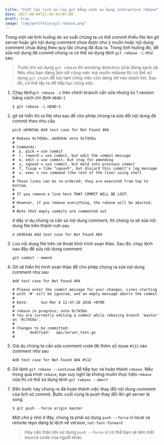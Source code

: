 ```yaml
---
title: "Viết lại lịch sử của git bằng cách sử dụng interactive rebase"
date: 2017-09-04T21:45:42+07:00
draft: true
image: "img/portfolio/git-rebase.png"
---
```


Trong một vài tình huống do sơ xuất chúng ta có thể commit thiếu file lên git server hoặc ghi nội dung comment chưa được như ý muốn hoặc nội dung comment chưa đúng theo quy tắc chung đã đưa ra. Trong tình huống đó, để sửa nội dung đã commit chúng ra có thể  sử dụng lệnh `git rebase -i` như sau:

> Trước khi sử dụng `git rebase` thì working directory phải đang sạch sẽ. Nếu như bạn đang làm dở công việc mà muốn rebase thì có thể sử dụng `git stash` để lưu tạm công việc còn dang dở vào stash list. Sau đó, có thể lấy ra để tiếp tục công việc.

1. Chạy lệnh`git rebase -i` trên chính branch cần sửa nhưng lùi 1 version bằng cách chỉ định `HEAD~1`

	```
	$ git rebase -i HEAD~1
	```
2. git sẽ hiển thị ra file như sau để cho phép chúng ra sửa đổi nội dung đã commit theo nhu cầu

	```
	pick eb9b5de Add test case for Not Found 404

    # Rebase 9c7458a..eb9b5de onto 9c7458a
    #
    # Commands:
    #  p, pick = use commit
    #  r, reword = use commit, but edit the commit message
    #  e, edit = use commit, but stop for amending
    #  s, squash = use commit, but meld into previous commit
    #  f, fixup = like "squash", but discard this commit's log message
    #  x, exec = run command (the rest of the line) using shell
    #
    # These lines can be re-ordered; they are executed from top to bottom.
    #
    # If you remove a line here THAT COMMIT WILL BE LOST.
    #
    # However, if you remove everything, the rebase will be aborted.
    #
    # Note that empty commits are commented out
 	```

	ở đây ví dụ chúng ra cần sử nội dung comment, thì chúng ra sẽ sửa nội dung file trên thành nưh sau

	```
	e eb9b5de Add test case for Not Found 404
	```

3. Lưu nội dung file trên và thoát khỏi trình soạn thảo. Sau đó, chạy lệnh sau đây để sửa nội dung comment
	```
	git commit --amend 
    ```
 
4. Git sẽ hiển thị trình soạn thảo để cho phép chúng ra sửa nội dung comment như sau
	```
    Add test case for Not Found 404

    # Please enter the commit message for your changes. Lines starting
    # with '#' will be ignored, and an empty message aborts the commit.
    #
    # Date:      Sun Mar 6 11:47:10 2016 +0700
    #
    # rebase in progress; onto 9c7458a
    # You are currently editing a commit while rebasing branch 'master' on '9c7458a'.
    #
    # Changes to be committed:
    #       modified:   api/server_test.go
    #    
    ```
 
5. Giả dụ chúng ta cần sửa comment code đẻ thêm số issue `#112` vào comment như sau
	```
    Add test case for Not Found 404 #112
	```

6. Gõ lệnh `git rebase --continue` để tiếp tục và hoàn thành `rebase`. Nếu trong quá trình `rebase`, bạn suy nghĩ lại không muốn thực hiện `rebase` nữa thì có thể sử dụng lệnh `git rebase --abort`

7. Đến bước này chúng ra đã hoàn thành việc thay đổi nội dung comment của lịch sử commit. Bước cuối cùng là push thay đổi lên git server là xong.
	```
    $ git push --force origin master
    ```
 
 	Một chú ý nhỏ ở đây, chúng ta phải sử dụng `push --force` vì local và remote repo đang bị lệch về version, `not-fast-forward`
 
	> Hãy cẩn thận khi sử dụng `push --force` vì có thể bạn sẽ làm mất source code của người khác.


